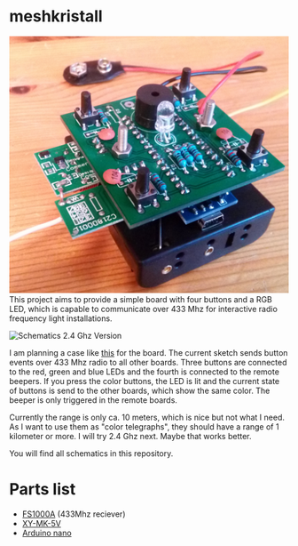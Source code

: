 # meshkristall
![Finished board, 433Mhz Version](./images/Meshkristall_side.jpg)
This project aims to provide a simple board with four buttons and a RGB LED, 
which is capable to communicate over 433 Mhz for interactive radio frequency light installations.

![Schematics 2.4 Ghz Version](./images/Schematics.jpg)

I am planning a case like [this](https://www.youtube.com/watch?v=kgPghSJhkzU) for the board.
The current sketch sends button events over 433 Mhz radio to all other boards. 
Three buttons are connected to the red, green and blue LEDs and the fourth is connected to the remote beepers.
If you press the color buttons, the LED is lit and the current state of buttons is send to the other boards, which show the same color. 
The beeper is only triggered in the remote boards.

Currently the range is only ca. 10 meters, which is nice but not what I need.
As I want to use them as "color telegraphs", they should have a range of 1 kilometer or more.
I will try 2.4 Ghz next. Maybe that works better.

You will find all schematics in this repository.


# Parts list
- [FS1000A](http://www.ebay.de/itm/5X-433-Mhz-RF-Sender-Empfanger-Receiver-Modul-Wireless-Transmitter-MX-05V-DC5V/252441619018?_trksid=p2047675.c100005.m1851&_trkparms=aid%3D222007%26algo%3DSIC.MBE%26ao%3D1%26asc%3D39275%26meid%3D255992112e8d4b46b61d8e5a2a8e73f5%26pid%3D100005%26rk%3D2%26rkt%3D6%26sd%3D322037467813) (433Mhz reciever)
- [XY-MK-5V](http://www.ebay.de/itm/5X-433-Mhz-RF-Sender-Empfanger-Receiver-Modul-Wireless-Transmitter-MX-05V-DC5V/252441619018?_trksid=p2047675.c100005.m1851&_trkparms=aid%3D222007%26algo%3DSIC.MBE%26ao%3D1%26asc%3D39275%26meid%3D255992112e8d4b46b61d8e5a2a8e73f5%26pid%3D100005%26rk%3D2%26rkt%3D6%26sd%3D322037467813)
- [Arduino nano](http://www.ebay.de/itm/MINI-USB-Nano-V3-0-ATmega328P-CH340G-5V-16M-Compatible-Arduino-Nano-V3-0-CY-/191760234382?hash=item2ca5ccf78e:g:Wp8AAOSwYaFWb2dA)



